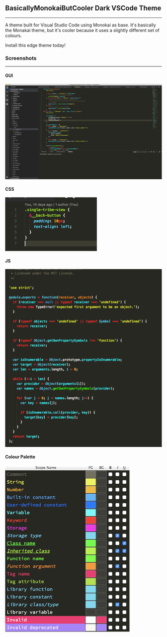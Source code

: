 ## BasicallyMonokaiButCooler Dark VSCode Theme
---
A theme built for Visual Studio Code using Monokai as base. 
It's basically the Monakai theme, but it's cooler because it uses a slightly different set of colours.

Install this edge theme today! 

### Screenshots
---

#### GUI
![Alt text](/screenshots/gui_ss.png "GUI Example" ) 

#### CSS
![Alt text](/screenshots/css_ss.png "CSS Example")

#### JS
![Alt text](/screenshots/js_ss.png "JS Example")

#### Colour Palette
![Alt text](/screenshots/colors_ss.png "Color Palette")
